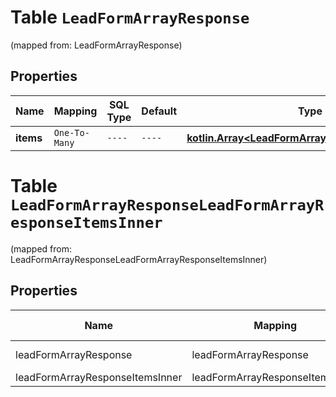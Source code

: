 
# Table `LeadFormArrayResponse`
(mapped from: LeadFormArrayResponse)

## Properties
Name | Mapping | SQL Type | Default | Type | Description | Notes
---- | ------- | -------- | ------- | ---- | ----------- | -----
**items** | `One-To-Many` | `----` | `----`  | [**kotlin.Array&lt;LeadFormArrayResponseItemsInner&gt;**](LeadFormArrayResponseItemsInner.md) |  |  [optional]


# **Table `LeadFormArrayResponseLeadFormArrayResponseItemsInner`**
(mapped from: LeadFormArrayResponseLeadFormArrayResponseItemsInner)

## Properties
Name | Mapping | SQL Type | Default | Type | Description | Notes
---- | ------- | -------- | ------- | ---- | ----------- | -----
leadFormArrayResponse | leadFormArrayResponse | long | | kotlin.Long | Primary Key | *one*
leadFormArrayResponseItemsInner | leadFormArrayResponseItemsInner | long | | kotlin.Long | Foreign Key | *many*



